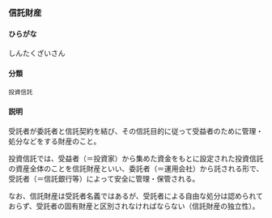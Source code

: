 <div style="display:none;">

## [あ行](securities-terms?id=あ行)
## [か行](securities-terms?id=か行)
## [さ行](securities-terms?id=さ行)

</div>

### 信託財産

#### ひらがな

しんたくざいさん

#### 分類

`投資信託`

#### 説明

受託者が委託者と信託契約を結び、その信託目的に従って受益者のために管理・処分などをする財産のこと。
 
投資信託では、受益者（＝投資家）から集めた資金をもとに設定された投資信託の資産全体のことを信託財産といい、委託者（＝運用会社）から託される形で、受託者（＝信託銀行等）によって安全に管理・保管される。
 
なお、信託財産は受託者名義ではあるが、受託者による自由な処分は認められておらず、受託者の固有財産と区別されなければならない（信託財産の独立性）。

<div style="display:none;">

## [た行](securities-terms?id=た行)
## [な行](securities-terms?id=な行)
## [は行](securities-terms?id=は行)
## [ま行](securities-terms?id=ま行)
## [や行](securities-terms?id=や行)
## [ら行](securities-terms?id=ら行)
## [わ行](securities-terms?id=わ行)
## [英数字・記号](securities-terms?id=英数字・記号)

</div>

